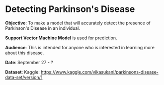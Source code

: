 # Detecting Parkinson's Disease

**Objective**: To make a model that will accurately detect the presence of Parkinson's Disease in an individual.

**Support Vector Machine Model** is used for prediction.

**Audience**: This is intended for anyone who is interested in learning more about this disease.

**Date**: September 27 - ?

**Dataset**: Kaggle: https://www.kaggle.com/vikasukani/parkinsons-disease-data-set/version/1
